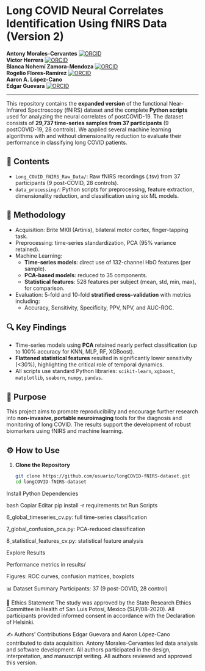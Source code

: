 # Long COVID Neural Correlates Identification Using fNIRS Data (Version 2)

**Antony Morales-Cervantes** [![ORCID](https://img.shields.io/badge/ORCID-0000--0003--3669--2638-green)](https://orcid.org/0000-0003-3669-2638)  
**Victor Herrera** [![ORCID](https://img.shields.io/badge/ORCID-0000--0003--1367--8622-green)](https://orcid.org/0000-0003-1367-8622)  
**Blanca Nohemí Zamora-Mendoza** [![ORCID](https://img.shields.io/badge/ORCID-0000--0003--0093--7752-green)](https://orcid.org/0000-0003-0093-7752)  
**Rogelio Flores-Ramírez** [![ORCID](https://img.shields.io/badge/ORCID-0000--0003--2263--6280-green)](https://orcid.org/0000-0003-2263-6280)  
**Aaron A. López-Cano**  
**Edgar Guevara** [![ORCID](https://img.shields.io/badge/ORCID-0000--0002--2313--2810-green)](https://orcid.org/0000-0002-2313-2810)

---
This repository contains the **expanded version** of the functional Near-Infrared Spectroscopy (fNIRS) dataset and the complete **Python scripts** used for analyzing the neural correlates of postCOVID-19. The dataset consists of **29,737 time-series samples from 37 participants** (9 postCOVID-19, 28 controls). We applied several machine learning algorithms with and without dimensionality reduction to evaluate their performance in classifying long COVID patients.

## 📁 Contents

- `Long_COVID_fNIRS_Raw_Data/`: Raw fNIRS recordings (.tsv) from 37 participants (9 post-COVID, 28 controls).
- `data_processing/`: Python scripts for preprocessing, feature extraction, dimensionality reduction, and classification using six ML models.



## 🧠 Methodology

- Acquisition: Brite MKII (Artinis), bilateral motor cortex, finger-tapping task.
- Preprocessing: time-series standardization, PCA (95% variance retained).
- Machine Learning:
  - **Time-series models**: direct use of 132-channel HbO features (per sample).
  - **PCA-based models**: reduced to 35 components.
  - **Statistical features**: 528 features per subject (mean, std, min, max), for comparison.
- Evaluation: 5-fold and 10-fold **stratified cross-validation** with metrics including:
  - Accuracy, Sensitivity, Specificity, PPV, NPV, and AUC-ROC.

## 🔍 Key Findings

- Time-series models using **PCA** retained nearly perfect classification (up to 100% accuracy for KNN, MLP, RF, XGBoost).
- **Flattened statistical features** resulted in significantly lower sensitivity (<30%), highlighting the critical role of temporal dynamics.
- All scripts use standard Python libraries: `scikit-learn`, `xgboost`, `matplotlib`, `seaborn`, `numpy`, `pandas`.

## 🎯 Purpose

This project aims to promote reproducibility and encourage further research into **non-invasive, portable neuroimaging** tools for the diagnosis and monitoring of long COVID. The results support the development of robust biomarkers using fNIRS and machine learning.

## ⚙️ How to Use

1. **Clone the Repository**
   ```bash
   git clone https://github.com/usuario/longCOVID-fNIRS-dataset.git
   cd longCOVID-fNIRS-dataset
Install Python Dependencies

bash
Copiar
Editar
pip install -r requirements.txt
Run Scripts

6_global_timeseries_cv.py: full time-series classification

7_global_confusion_pca.py: PCA-reduced classification

8_statistical_features_cv.py: statistical feature analysis

Explore Results

Performance metrics in results/

Figures: ROC curves, confusion matrices, boxplots

📊 Dataset Summary
Participants: 37 (9 post-COVID, 28 control)



📜 Ethics Statement
The study was approved by the State Research Ethics Committee in Health of San Luis Potosí, Mexico (SLP/08-2020). All participants provided informed consent in accordance with the Declaration of Helsinki.

✍️ Authors' Contributions
Edgar Guevara and Aaron López-Cano contributed to data acquisition. Antony Morales-Cervantes led data analysis and software development. All authors participated in the design, interpretation, and manuscript writing. All authors reviewed and approved this version.
